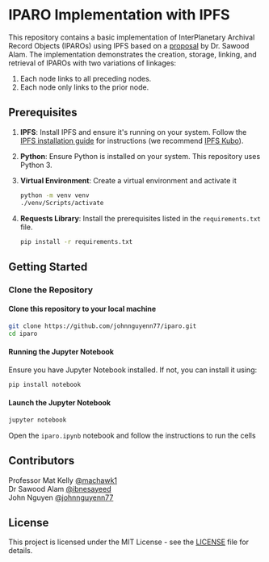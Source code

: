 # IPARO Implementation with IPFS

This repository contains a basic implementation of InterPlanetary Archival Record Objects (IPAROs) using IPFS based on a [proposal](https://github.com/johnnguyenn77/iparo/blob/main/proposal.pdf) by Dr. Sawood Alam. The implementation demonstrates the creation, storage, linking, and retrieval of IPAROs with two variations of linkages:

1. Each node links to all preceding nodes.
2. Each node only links to the prior node.

## Prerequisites

1. **IPFS**: Install IPFS and ensure it's running on your system. Follow the [IPFS installation guide](https://docs.ipfs.io/install/) for instructions (we recommend [IPFS Kubo](https://docs.ipfs.tech/install/command-line/)).
2. **Python**: Ensure Python is installed on your system. This repository uses Python 3.
3. **Virtual Environment**: Create a virtual environment and activate it

    ```bash
    python -m venv venv
    ./venv/Scripts/activate
    ```

4. **Requests Library**: Install the prerequisites listed in the `requirements.txt` file.

   ```bash
   pip install -r requirements.txt
   ```

## Getting Started

### Clone the Repository

#### Clone this repository to your local machine

```bash
git clone https://github.com/johnnguyenn77/iparo.git
cd iparo
```

#### Running the Jupyter Notebook

Ensure you have Jupyter Notebook installed. If not, you can install it using:

```bash
pip install notebook
```

#### Launch the Jupyter Notebook

```bash
jupyter notebook
```

Open the `iparo.ipynb` notebook and follow the instructions to run the cells

## Contributors

Professor Mat Kelly [@machawk1](https://github.com/machawk1)\
Dr Sawood Alam [@ibnesayeed](https://github.com/ibnesayeed)\
John Nguyen [@johnnguyenn77](https://github.com/johnnguyenn77)

## License

This project is licensed under the MIT License - see the [LICENSE](https://github.com/johnnguyenn77/iparo#MIT-1-ov-file) file for details.
